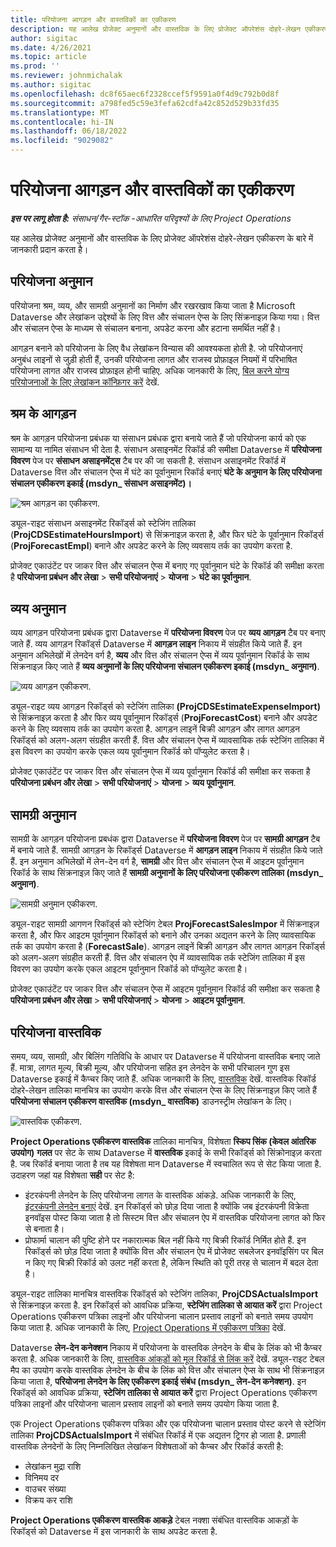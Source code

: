 ```yaml
---
title: परियोजना आगड़न और वास्तविकों का एकीकरण
description: यह आलेख प्रोजेक्ट अनुमानों और वास्तविक के लिए प्रोजेक्ट ऑपरेशंस दोहरे-लेखन एकीकरण के बारे में जानकारी प्रदान करता है।
author: sigitac
ms.date: 4/26/2021
ms.topic: article
ms.prod: ''
ms.reviewer: johnmichalak
ms.author: sigitac
ms.openlocfilehash: dc8f65aec6f2328ccef5f9591a0f4d9c792b0d8f
ms.sourcegitcommit: a798fed5c59e3fefa62cdfa42c852d529b33fd35
ms.translationtype: MT
ms.contentlocale: hi-IN
ms.lasthandoff: 06/18/2022
ms.locfileid: "9029082"
---
```

# <a name="project-estimates-and-actuals-integration"></a>परियोजना आगड़न और वास्तविकों का एकीकरण

_**इस पर लागू होता है:** संसाधन/गैर-स्टॉक -आधारित परिदृश्यों के लिए Project Operations_

यह आलेख प्रोजेक्ट अनुमानों और वास्तविक के लिए प्रोजेक्ट ऑपरेशंस दोहरे-लेखन एकीकरण के बारे में जानकारी प्रदान करता है।

## <a name="project-estimates"></a>परियोजना अनुमान

परियोजना श्रम, व्यय, और सामग्री अनुमानों का निर्माण और रखरखाव किया जाता है Microsoft Dataverse और लेखांकन उद्देश्यों के लिए वित्त और संचालन ऐप्स के लिए सिंक्रनाइज़ किया गया। वित्त और संचालन ऐप्स के माध्यम से संचालन बनाना, अपडेट करना और हटाना समर्थित नहीं है।

आगड़न बनाने को परियोजना के लिए वैध लेखांकन विन्यास की आवश्यकता होती है. जो परियोजनाएं अनुबंध लाइनों से जुड़ी होती हैं, उनकी परियोजना लागत और राजस्व प्रोफ़ाइल नियमों में परिभाषित परियोजना लागत और राजस्व प्रोफ़ाइल होनी चाहिए. अधिक जानकारी के लिए, [बिल करने योग्य परियोजनाओं के लिए लेखांकन कॉन्फ़िगर करें](../project-accounting/configure-accounting-billable-projects.md#configure-project-cost-and-revenue-profile-rules) देखें.

## <a name="labor-estimates"></a>श्रम के आगड़न

श्रम के आगड़न परियोजना प्रबंधक या संसाधन प्रबंधक द्वारा बनाये जाते हैं जो परियोजना कार्य को एक सामान्य या नामित संसाधन भी देता है. संसाधन असाइनमेंट रिकॉर्ड की समीक्षा Dataverse में **परियोजना विवरण** पेज पर **संसाधन असाइनमेंट्स** टैब पर की जा सकती है. संसाधन असाइनमेंट रिकॉर्ड में Dataverse वित्त और संचालन ऐप्स में घंटे का पूर्वानुमान रिकॉर्ड बनाएं **घंटे के अनुमान के लिए परियोजना संचालन एकीकरण इकाई (msdyn\_ संसाधन असाइनमेंट)।**

   ![श्रम आगड़न का एकीकरण.](./Media/DW4LaborEstimates.png)

ड्यूल-राइट संसाधन असाइनमेंट रिकॉर्ड्स को स्टेजिंग तालिका (**ProjCDSEstimateHoursImport**) से सिंक्रनाइज़ करता है, और फिर घंटे के पूर्वानुमान रिकॉर्ड्स (**ProjForecastEmpl**) बनाने और अपडेट करने के लिए व्यवसाय तर्क का उपयोग करता है.

प्रोजेक्ट एकाउंटेंट पर जाकर वित्त और संचालन ऐप्स में बनाए गए पूर्वानुमान घंटे के रिकॉर्ड की समीक्षा करता है **परियोजना प्रबंधन और लेखा** > **सभी परियोजनाएं** > **योजना** > **घंटे का पूर्वानुमान**.

## <a name="expense-estimates"></a>व्यय अनुमान

व्यय आगड़न परियोजना प्रबंधक द्वारा Dataverse में **परियोजना विवरण** पेज पर **व्यय आगड़न** टैब पर बनाए जाते हैं. व्यय आगड़न रिकॉर्ड्स Dataverse में **आगड़न लाइन** निकाय में संग्रहीत किये जाते हैं. इन अनुमान अभिलेखों में लेनदेन वर्ग है, **व्यय** और वित्त और संचालन ऐप्स में व्यय पूर्वानुमान रिकॉर्ड के साथ सिंक्रनाइज़ किए जाते हैं **व्यय अनुमानों के लिए परियोजना संचालन एकीकरण इकाई (msdyn\_ अनुमान)**.

   ![व्यय आगड़न एकीकरण.](./Media/DW4ExpenseEstimates.png)

ड्यूल-राइट व्यय आगड़न रिकॉर्ड्स को स्टेजिंग तालिका **(ProjCDSEstimateExpenseImport)** से सिंक्रनाइज़ करता है और फिर व्यय पूर्वानुमान रिकॉर्ड्स (**ProjForecastCost**) बनाने और अपडेट करने के लिए व्यवसाय तर्क का उपयोग करता है. आगड़न लाइनें बिक्री आगड़न और लागत आगड़न रिकॉर्ड्स को अलग-अलग संग्रहीत करती हैं. वित्त और संचालन ऐप्स में व्यावसायिक तर्क स्टेजिंग तालिका में इस विवरण का उपयोग करके एकल व्यय पूर्वानुमान रिकॉर्ड को पॉप्युलेट करता है।

प्रोजेक्ट एकाउंटेंट पर जाकर वित्त और संचालन ऐप्स में व्यय पूर्वानुमान रिकॉर्ड की समीक्षा कर सकता है **परियोजना प्रबंधन और लेखा** > **सभी परियोजनाएं** > **योजना** > **व्यय पूर्वानुमान**.

## <a name="material-estimates"></a>सामग्री अनुमान

सामग्री के आगड़न परियोजना प्रबधंक द्वारा Dataverse में **परियोजना विवरण** पेज पर **सामग्री आगड़न** टैब में बनाये जाते हैं. सामग्री आगड़न के रिकॉर्ड्स Dataverse में **आगड़न लाइन** निकाय में संग्रहीत किये जाते हैं. इन अनुमान अभिलेखों में लेन-देन वर्ग है, **सामग्री** और वित्त और संचालन ऐप्स में आइटम पूर्वानुमान रिकॉर्ड के साथ सिंक्रनाइज़ किए जाते हैं **सामग्री अनुमानों के लिए परियोजना एकीकरण तालिका (msdyn\_ अनुमान)**.

   ![सामग्री अनुमान एकीकरण.](./Media/DW4MaterialEstimates.png)

ड्यूल-राइट सामग्री आगणन रिकॉर्ड्स को स्टेजिंग टेबल **ProjForecastSalesImpor** में सिंक्रनाइज़ करता है, और फिर आइटम पूर्वानुमान रिकॉर्ड्स को बनाने और उनका अद्यतन करने के लिए व्यावसायिक तर्क का उपयोग करता है (**ForecastSale**). आगड़न लाइनें बिक्री आगड़न और लागत आगड़न रिकॉर्ड्स को अलग-अलग संग्रहीत करती हैं. वित्त और संचालन ऐप में व्यावसायिक तर्क स्टेजिंग तालिका में इस विवरण का उपयोग करके एकल आइटम पूर्वानुमान रिकॉर्ड को पॉप्युलेट करता है।

प्रोजेक्ट एकाउंटेंट पर जाकर वित्त और संचालन ऐप्स में आइटम पूर्वानुमान रिकॉर्ड की समीक्षा कर सकता है **परियोजना प्रबंधन और लेखा** > **सभी परियोजनाएं** > **योजना** > **आइटम पूर्वानुमान**.

## <a name="project-actuals"></a>परियोजना वास्तविक

समय, व्यय, सामग्री, और बिलिंग गतिविधि के आधार पर Dataverse में परियोजना वास्तविक बनाए जाते हैं. मात्रा, लागत मूल्य, बिक्री मूल्य, और परियोजना सहित इन लेनदेन के सभी परिचालन गुण इस Dataverse इकाई में कैप्चर किए जाते हैं. अधिक जानकारी के लिए, [वास्तविक](../actuals/actuals-overview.md) देखें. वास्तविक रिकॉर्ड दोहरे-लेखन तालिका मानचित्र का उपयोग करके वित्त और संचालन ऐप्स के लिए सिंक्रनाइज़ किए जाते हैं **परियोजना संचालन एकीकरण वास्तविक (msdyn\_ वास्तविक)** डाउनस्ट्रीम लेखांकन के लिए।

   ![वास्तविक एकीकरण.](./Media/DW4Actuals.png)

**Project Operations एकीकरण वास्तविक** तालिका मानचित्र, विशेषता **स्किप सिंक (केवल आंतरिक उपयोग)** **गलत** पर सेट के साथ Dataverse में  **वास्तविक** इकाई के सभी रिकॉर्ड्स को सिंक्रोनाइज़ करता है. जब रिकॉर्ड बनाया जाता है तब यह विशेषता मान Dataverse में स्वचालित रूप से सेट किया जाता है. उदाहरण जहां यह विशेषता **सही** पर सेट है:

  - इंटरकंपनी लेनदेन के लिए परियोजना लागत के वास्तविक आंकड़े. अधिक जानकारी के लिए, [इंटरकंपनी लेनदेन बनाएं](../project-accounting/create-intercompany-transactions.md) देखें. इन रिकॉर्ड्स को छोड़ दिया जाता है क्योंकि जब इंटरकंपनी विक्रेता इनवॉइस पोस्ट किया जाता है तो सिस्टम वित्त और संचालन ऐप में वास्तविक परियोजना लागत को फिर से बनाता है।
  - प्रोफार्मा चालान की पुष्टि होने पर नकारात्मक बिल नहीं किये गए बिक्री रिकॉर्ड निर्मित होते हैं. इन रिकॉर्ड्स को छोड़ दिया जाता है क्योंकि वित्त और संचालन ऐप में प्रोजेक्ट सबलेजर इनवॉइसिंग पर बिल न किए गए बिक्री रिकॉर्ड को उलट नहीं करता है, लेकिन स्थिति को पूरी तरह से चालान में बदल देता है।

ड्यूल-राइट तालिका मानचित्र वास्तविक रिकॉर्ड्स को स्टेजिंग तालिका, **ProjCDSActualsImport** से सिंक्रनाइज़ करता है. इन रिकॉर्ड्स को आवधिक प्रक्रिया, **स्टेजिंग तालिका से आयात करें** द्वारा Project Operations एकीकरण पत्रिका लाइनों और परियोजना चालान प्रस्ताव लाइनों को बनाते समय उपयोग किया जाता है. अधिक जानकारी के लिए, [Project Operations में एकीकरण पत्रिका](../project-accounting/project-operations-integration-journal.md) देखें.

Dataverse **लेन-देन कनेक्शन** निकाय में परियोजना के वास्तविक लेनदेन के बीच के लिंक को भी कैप्चर करता है. अधिक जानकारी के लिए, [वास्तविक आंकड़ों को मूल रिकॉर्ड से लिंक करें](../actuals/linkingactuals.md) देखें. ड्यूल-राइट टेबल मैप का उपयोग करके वास्तविक लेनदेन के बीच के लिंक को वित्त और संचालन ऐप्स के साथ भी सिंक्रनाइज़ किया जाता है, **परियोजना लेनदेन के लिए एकीकरण इकाई संबंध (msdyn\_ लेन-देन कनेक्शन)**. इन रिकॉर्ड्स को आवधिक प्रक्रिया, **स्टेजिंग तालिका से आयात करें** द्वारा Project Operations एकीकरण पत्रिका लाइनों और परियोजना चालान प्रस्ताव लाइनों को बनाते समय उपयोग किया जाता है.

एक Project Operations एकीकरण पत्रिका और एक परियोजना चालान प्रस्ताव पोस्ट करने से स्टेजिंग तालिका **ProjCDSActualsImport** में संबंधित रिकॉर्ड में एक अद्यतन ट्रिगर हो जाता है. प्रणाली वास्तविक लेनदेनों के लिए निम्नलिखित लेखांकन विशेषताओं को कैप्चर और रिकॉर्ड करती है:

- लेखांकन मुद्रा राशि
- विनिमय दर
- वाउचर संख्या
- विक्रय कर राशि

**Project Operations एकीकरण वास्तविक आकड़े** टेबल नक्शा संबंधित वास्तविक आकड़ों के रिकॉर्ड्स को Dataverse में इस जानकारी के साथ अपडेट करता है.
